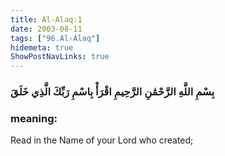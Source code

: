 ```yaml
---
title: Al-Alaq:1
date: 2003-08-11
tags: ["96.Al-Alaq"]
hidemeta: true 
ShowPostNavLinks: true 
---
```

### بِسْمِ اللَّهِ الرَّحْمَٰنِ الرَّحِيمِ اقْرَأْ بِاسْمِ رَبِّكَ الَّذِي خَلَقَ
### meaning: 
Read in the Name of your Lord who created;
